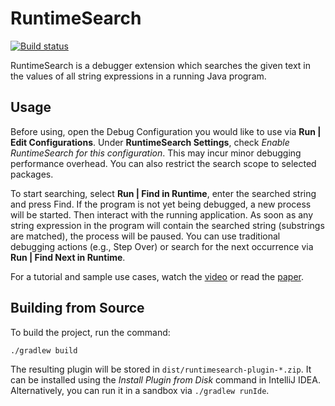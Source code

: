 # RuntimeSearch

[![Build status](https://github.com/sulir/runtimesearch/actions/workflows/build.yml/badge.svg)](https://github.com/sulir/runtimesearch/actions/workflows/build.yml)

RuntimeSearch is a debugger extension which searches the given text in the values of all string expressions in a running Java program.

## Usage

<!--plugin-desc-->
Before using, open the Debug Configuration you would like to use via **Run | Edit Configurations**. Under **RuntimeSearch Settings**, check *Enable RuntimeSearch for this configuration*. This may incur minor debugging performance overhead. You can also restrict the search scope to selected packages.

To start searching, select **Run | Find in Runtime**, enter the searched string and press Find. If the program is not yet being debugged, a new process will be started. Then interact with the running application. As soon as any string expression in the program will contain the searched string (substrings are matched), the process will be paused. You can use traditional debugging actions (e.g., Step Over) or search for the next occurrence via **Run | Find Next in Runtime**.

For a tutorial and sample use cases, watch the [video](https://sulir.github.io/runtimesearch/#video) or read the [paper](https://sulir.github.io/runtimesearch/#article).
<!--/plugin-desc-->

## Building from Source

To build the project, run the command:

    ./gradlew build

The resulting plugin will be stored in `dist/runtimesearch-plugin-*.zip`. It can be installed using the *Install Plugin from Disk* command in IntelliJ IDEA. Alternatively, you can run it in a sandbox via `./gradlew runIde`.
